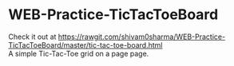 # WEB-Practice-TicTacToeBoard

Check it out at https://rawgit.com/shivam0sharma/WEB-Practice-TicTacToeBoard/master/tic-tac-toe-board.html <br>
A simple Tic-Tac-Toe grid on a page page.
